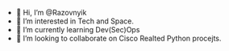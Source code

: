 - 👋 Hi, I’m @Razovnyik
- 👀 I’m interested in Tech and Space.
- 🌱 I’m currently learning Dev(Sec)Ops
- 💞️ I’m looking to collaborate on Cisco Realted Python procejts.

<!---
Razovnyik/Razovnyik is a ✨ special ✨ repository because its `README.md` (this file) appears on your GitHub profile.
You can click the Preview link to take a look at your changes.
--->
